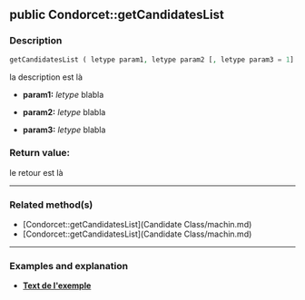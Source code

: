 ## public Condorcet::getCandidatesList

### Description    

```php
getCandidatesList ( letype param1, letype param2 [, letype param3 = 1] )
```

la description
est là    
- **param1:** *letype* blabla

- **param2:** *letype* blabla

- **param3:** *letype* blabla



### Return value:   

le retour
est là


---------------------------------------

### Related method(s)      

* [Condorcet::getCandidatesList](Candidate Class/machin.md)    
* [Condorcet::getCandidatesList](Candidate Class/machin.md)    

---------------------------------------

### Examples and explanation

* **[Text de l'exemple](link)**    
